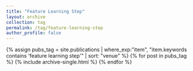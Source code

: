 ```yaml
---
title: "Feature Learning Step"
layout: archive
collection: tag
permalink: /tag/feature-learning-step
author_profile: false
---
```


{% assign pubs_tag = site.publications | where_exp:"item", "item.keywords contains 'feature learning step'" | sort: "venue" %}
{% for post in pubs_tag %}
  {% include archive-single.html %}
{% endfor %}